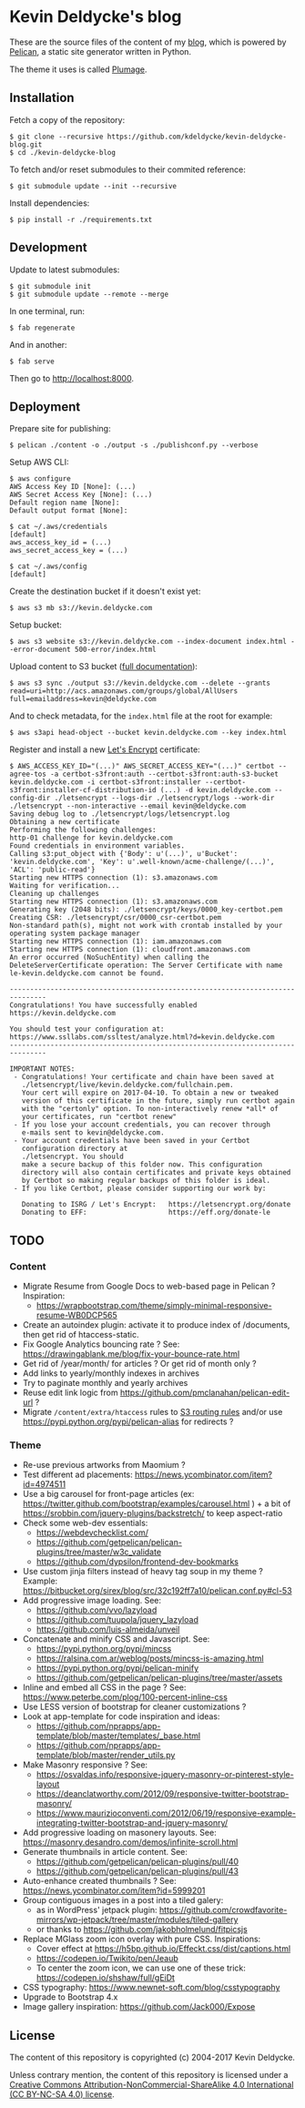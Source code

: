 Kevin Deldycke's blog
=====================

These are the source files of the content of my
[blog](https://kevin.deldycke.com), which is powered by
[Pelican](https://getpelican.com), a static site generator written in Python.

The theme it uses is called [Plumage](https://github.com/kdeldycke/plumage).


Installation
------------

Fetch a copy of the repository:

    $ git clone --recursive https://github.com/kdeldycke/kevin-deldycke-blog.git
    $ cd ./kevin-deldycke-blog

To fetch and/or reset submodules to their commited reference:

    $ git submodule update --init --recursive

Install dependencies:

    $ pip install -r ./requirements.txt


Development
-----------

Update to latest submodules:

    $ git submodule init
    $ git submodule update --remote --merge

In one terminal, run:

    $ fab regenerate

And in another:

    $ fab serve

Then go to [http://localhost:8000](http://localhost:8000).


Deployment
----------

Prepare site for publishing:

    $ pelican ./content -o ./output -s ./publishconf.py --verbose

Setup AWS CLI:

    $ aws configure
    AWS Access Key ID [None]: (...)
    AWS Secret Access Key [None]: (...)
    Default region name [None]:
    Default output format [None]:

    $ cat ~/.aws/credentials
    [default]
    aws_access_key_id = (...)
    aws_secret_access_key = (...)

    $ cat ~/.aws/config
    [default]

Create the destination bucket if it doesn't exist yet:

    $ aws s3 mb s3://kevin.deldycke.com

Setup bucket:

    $ aws s3 website s3://kevin.deldycke.com --index-document index.html --error-document 500-error/index.html

Upload content to S3 bucket ([full
documentation](https://docs.aws.amazon.com/cli/latest/reference/s3/sync.html)):

    $ aws s3 sync ./output s3://kevin.deldycke.com --delete --grants read=uri=http://acs.amazonaws.com/groups/global/AllUsers full=emailaddress=kevin@deldycke.com

And to check metadata, for the `index.html` file at the root for example:

    $ aws s3api head-object --bucket kevin.deldycke.com --key index.html

Register and install a new [Let's Encrypt](https://letsencrypt.org)
certificate:

    $ AWS_ACCESS_KEY_ID="(...)" AWS_SECRET_ACCESS_KEY="(...)" certbot --agree-tos -a certbot-s3front:auth --certbot-s3front:auth-s3-bucket kevin.deldycke.com -i certbot-s3front:installer --certbot-s3front:installer-cf-distribution-id (...) -d kevin.deldycke.com --config-dir ./letsencrypt --logs-dir ./letsencrypt/logs --work-dir ./letsencrypt --non-interactive --email kevin@deldycke.com
    Saving debug log to ./letsencrypt/logs/letsencrypt.log
    Obtaining a new certificate
    Performing the following challenges:
    http-01 challenge for kevin.deldycke.com
    Found credentials in environment variables.
    Calling s3:put_object with {'Body': u'(...)', u'Bucket': 'kevin.deldycke.com', 'Key': u'.well-known/acme-challenge/(...)', 'ACL': 'public-read'}
    Starting new HTTPS connection (1): s3.amazonaws.com
    Waiting for verification...
    Cleaning up challenges
    Starting new HTTPS connection (1): s3.amazonaws.com
    Generating key (2048 bits): ./letsencrypt/keys/0000_key-certbot.pem
    Creating CSR: ./letsencrypt/csr/0000_csr-certbot.pem
    Non-standard path(s), might not work with crontab installed by your operating system package manager
    Starting new HTTPS connection (1): iam.amazonaws.com
    Starting new HTTPS connection (1): cloudfront.amazonaws.com
    An error occurred (NoSuchEntity) when calling the DeleteServerCertificate operation: The Server Certificate with name le-kevin.deldycke.com cannot be found.

    -------------------------------------------------------------------------------
    Congratulations! You have successfully enabled https://kevin.deldycke.com

    You should test your configuration at:
    https://www.ssllabs.com/ssltest/analyze.html?d=kevin.deldycke.com
    -------------------------------------------------------------------------------

    IMPORTANT NOTES:
     - Congratulations! Your certificate and chain have been saved at
       ./letsencrypt/live/kevin.deldycke.com/fullchain.pem.
       Your cert will expire on 2017-04-10. To obtain a new or tweaked
       version of this certificate in the future, simply run certbot again
       with the "certonly" option. To non-interactively renew *all* of
       your certificates, run "certbot renew"
     - If you lose your account credentials, you can recover through
       e-mails sent to kevin@deldycke.com.
     - Your account credentials have been saved in your Certbot
       configuration directory at
       ./letsencrypt. You should
       make a secure backup of this folder now. This configuration
       directory will also contain certificates and private keys obtained
       by Certbot so making regular backups of this folder is ideal.
     - If you like Certbot, please consider supporting our work by:

       Donating to ISRG / Let's Encrypt:   https://letsencrypt.org/donate
       Donating to EFF:                    https://eff.org/donate-le


TODO
----

### Content

  * Migrate Resume from Google Docs to web-based page in Pelican ? Inspiration:
      * https://wrapbootstrap.com/theme/simply-minimal-responsive-resume-WB0DCP565
  * Create an autoindex plugin: activate it to produce index of /documents, then get rid of
    htaccess-static.
  * Fix Google Analytics bouncing rate ? See: https://drawingablank.me/blog/fix-your-bounce-rate.html
  * Get rid of /year/month/ for articles ? Or get rid of month only ?
  * Add links to yearly/monthly indexes in archives
  * Try to paginate monthly and yearly archives
  * Reuse edit link logic from https://github.com/pmclanahan/pelican-edit-url ?
  * Migrate `/content/extra/htaccess` rules to [S3 routing rules](https://docs.aws.amazon.com/AmazonS3/latest/dev/HowDoIWebsiteConfiguration.html#configure-bucket-as-website-routing-rule-syntax) and/or use https://pypi.python.org/pypi/pelican-alias for redirects ?

### Theme

  * Re-use previous artworks from Maomium ?
  * Test different ad placements: https://news.ycombinator.com/item?id=4974511
  * Use a big carousel for front-page articles (ex: https://twitter.github.com/bootstrap/examples/carousel.html ) + a bit of https://srobbin.com/jquery-plugins/backstretch/ to keep aspect-ratio
  * Check some web-dev essentials:
      * https://webdevchecklist.com/
      * https://github.com/getpelican/pelican-plugins/tree/master/w3c_validate
      * https://github.com/dypsilon/frontend-dev-bookmarks
  * Use custom jinja filters instead of heavy tag soup in my theme ? Example: https://bitbucket.org/sirex/blog/src/32c192ff7a10/pelican.conf.py#cl-53
  * Add progressive image loading. See:
      * https://github.com/vvo/lazyload
      * https://github.com/tuupola/jquery_lazyload
      * https://github.com/luis-almeida/unveil
  * Concatenate and minify CSS and Javascript. See:
      * https://pypi.python.org/pypi/mincss
      * https://ralsina.com.ar/weblog/posts/mincss-is-amazing.html
      * https://pypi.python.org/pypi/pelican-minify
      * https://github.com/getpelican/pelican-plugins/tree/master/assets
  * Inline and embed all CSS in the page ? See: https://www.peterbe.com/plog/100-percent-inline-css
  * Use LESS version of bootstrap for cleaner customizations ?
  * Look at app-template for code inspiration and ideas:
      *  https://github.com/nprapps/app-template/blob/master/templates/_base.html
      *  https://github.com/nprapps/app-template/blob/master/render_utils.py
  * Make Masonry responsive ? See:
      * https://osvaldas.info/responsive-jquery-masonry-or-pinterest-style-layout
      * https://deanclatworthy.com/2012/09/responsive-twitter-bootstrap-masonry/
      * https://www.maurizioconventi.com/2012/06/19/responsive-example-integrating-twitter-bootstrap-and-jquery-masonry/
  * Add progressive loading on masonery layouts. See: https://masonry.desandro.com/demos/infinite-scroll.html
  * Generate thumbnails in article content. See:
      * https://github.com/getpelican/pelican-plugins/pull/40
      * https://github.com/getpelican/pelican-plugins/pull/43
  * Auto-enhance created thumbnails ? See: https://news.ycombinator.com/item?id=5999201
  * Group contiguous images in a post into a tiled galery:
      * as in WordPress' jetpack plugin: https://github.com/crowdfavorite-mirrors/wp-jetpack/tree/master/modules/tiled-gallery
      * or thanks to https://github.com/jakobholmelund/fitpicsjs
  * Replace MGlass zoom icon overlay with pure CSS. Inspirations:
      * Cover effect at https://h5bp.github.io/Effeckt.css/dist/captions.html
      * https://codepen.io/Twikito/pen/Jeaub
      * To center the zoom icon, we can use one of these trick: https://codepen.io/shshaw/full/gEiDt
  * CSS typography: https://www.newnet-soft.com/blog/csstypography
  * Upgrade to Bootstrap 4.x
  * Image gallery inspiration: https://github.com/Jack000/Expose


License
-------

The content of this repository is copyrighted (c) 2004-2017 Kevin Deldycke.

Unless contrary mention, the content of this repository is licensed under a
[Creative Commons Attribution-NonCommercial-ShareAlike 4.0 International (CC
BY-NC-SA 4.0) license](LICENSE).
